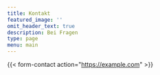 ```yaml
---
title: Kontakt
featured_image: ''
omit_header_text: true
description: Bei Fragen
type: page
menu: main
---
```



{{< form-contact action="https://example.com"  >}}
